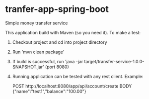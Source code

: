 # tranfer-app-spring-boot
Simple money transfer service

This application build with Maven (so you need it). To make a test:

1. Checkout project and cd into project directory
2. Run 'mvn clean package'
3. If build is successful, run 'java -jar target/transfer-service-1.0.0-SNAPSHOT.jar' (port 8080)
4. Running application can be tested with any rest client. Example:

    POST http://localhost:8080/app/api/account/create
    BODY {"name":"test1","balance":"100.00"}
